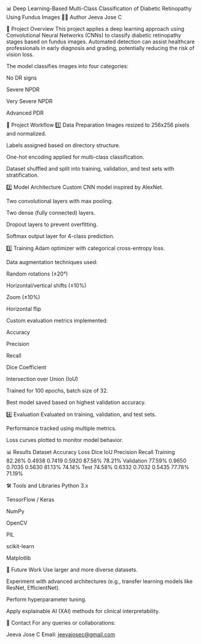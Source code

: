 📊 Deep Learning-Based Multi-Class Classification of Diabetic Retinopathy Using Fundus Images
👩‍💻 Author
Jeeva Jose C

📝 Project Overview
This project applies a deep learning approach using Convolutional Neural Networks (CNNs) to classify diabetic retinopathy stages based on fundus images. Automated detection can assist healthcare professionals in early diagnosis and grading, potentially reducing the risk of vision loss.

The model classifies images into four categories:

No DR signs

Severe NPDR

Very Severe NPDR

Advanced PDR

📂 Project Workflow
1️⃣ Data Preparation
Images resized to 256x256 pixels and normalized.

Labels assigned based on directory structure.

One-hot encoding applied for multi-class classification.

Dataset shuffled and split into training, validation, and test sets with stratification.

2️⃣ Model Architecture
Custom CNN model inspired by AlexNet.

Two convolutional layers with max pooling.

Two dense (fully connected) layers.

Dropout layers to prevent overfitting.

Softmax output layer for 4-class prediction.

3️⃣ Training
Adam optimizer with categorical cross-entropy loss.

Data augmentation techniques used:

Random rotations (±20°)

Horizontal/vertical shifts (±10%)

Zoom (±10%)

Horizontal flip

Custom evaluation metrics implemented:

Accuracy

Precision

Recall

Dice Coefficient

Intersection over Union (IoU)

Trained for 100 epochs, batch size of 32.

Best model saved based on highest validation accuracy.

4️⃣ Evaluation
Evaluated on training, validation, and test sets.

Performance tracked using multiple metrics.

Loss curves plotted to monitor model behavior.

📊 Results
Dataset	Accuracy	Loss	Dice	IoU	Precision	Recall
Training	82.26%	0.4938	0.7419	0.5920	87.56%	78.21%
Validation	77.59%	0.9650	0.7035	0.5630	81.13%	74.14%
Test	74.58%	0.6332	0.7032	0.5435	77.78%	71.19%


🛠 Tools and Libraries
Python 3.x

TensorFlow / Keras

NumPy

OpenCV

PIL

scikit-learn

Matplotlib

🚀 Future Work
Use larger and more diverse datasets.

Experiment with advanced architectures (e.g., transfer learning models like ResNet, EfficientNet).

Perform hyperparameter tuning.

Apply explainable AI (XAI) methods for clinical interpretability.

📧 Contact
For any queries or collaborations:

Jeeva Jose C
Email: jeevajosec@gmail.com

